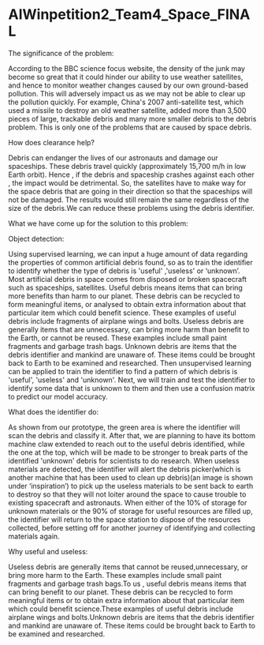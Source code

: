 # AIWinpetition2_Team4_Space_FINAL
The significance of the problem:

According to the BBC science focus website, the density of the junk may become so great that it could hinder our ability to use weather satellites, and hence to monitor weather changes caused by our own ground-based pollution. This will adversely impact us as we may not be able to clear up the pollution quickly. For example, China's 2007 anti-satellite test, which used a missile to destroy an old weather satellite, added more than 3,500 pieces of large, trackable debris and many more smaller debris to the debris problem. This is only one of the problems that are caused by space debris. 

How does clearance help? 

Debris can endanger the lives of our astronauts and damage our spaceships. These debris travel quickly (approximately 15,700 m/h in low Earth orbit). Hence , if the debris and spaceship crashes against each other , the impact would be detrimental. So, the satellites have to make way for the space debris that are going in their direction so that the spaceships will not be damaged. The results would still remain the same regardless of the size of the debris.We can reduce these problems using the debris identifier.

What we have come up for the solution to this problem:

Object detection:

Using supervised learning, we can input a huge amount of data regarding the properties of common artificial debris found, so as to train the identifier to identify whether the type of debris is 'useful' ,'useless' or ‘unknown’. Most artificial debris in space comes from disposed or broken spacecraft such as spaceships, satellites. 
Useful debris means items that can bring more benefits than harm to our planet. These debris can be recycled to form meaningful items, or analysed to obtain extra information about that particular item which could benefit science. These examples of useful debris include fragments of airplane wings and bolts. 
Useless debris are generally items that are unnecessary, can bring more harm than benefit to the Earth, or cannot be reused. These examples include small paint fragments and garbage trash bags. 
Unknown debris are items that the debris identifier and mankind are unaware of. These items could be brought back to Earth to be examined and researched. 
Then unsupervised learning can be applied to train the identifier to find a pattern of which debris is 'useful', 'useless' and 'unknown'. Next, we will train and test the identifier to identify some data that is unknown to them and then use a confusion matrix to predict our model accuracy. 

What does the identifier do:

As shown from our prototype, the green area is where the identifier will scan the debris and classify it. After that, we are planning to have its bottom machine claw extended to reach out to the useful debris identified, while the one at the top, which will be made to be stronger to break parts of the identified 'unknown' debris for scientists to do research. When useless materials are detected, the identifier will alert the debris picker(which is another machine that has been used to clean up debris)(an image is shown under ‘inspiration’) to pick up the useless materials to be sent back to earth to destroy so that they will not loiter around the space to cause trouble to existing spacecraft and astronauts. When either of the 10% of storage for unknown materials or the 90% of storage for useful resources are filled up, the identifier will return to the space station to dispose of the resources collected, before setting off for another journey of identifying and collecting materials again.

Why useful and useless:

Useless debris are generally items that cannot be reused,unnecessary, or bring more harm to the Earth. These examples include small paint fragments and garbage trash bags.To us , useful debris means items that can bring benefit to our planet. These debris can be recycled to form meaningful items or to obtain extra information about that particular item which could benefit science.These examples of useful debris include  airplane wings and bolts.Unknown debris are items that the debris identifier and mankind are unaware of. These items could be brought back to Earth to be examined and researched.  

